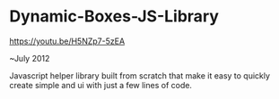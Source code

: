 # Dynamic-Boxes-JS-Library

https://youtu.be/H5NZp7-5zEA

~July 2012

Javascript helper library built from scratch that make it easy to quickly create simple and ui with just a few lines of code.
